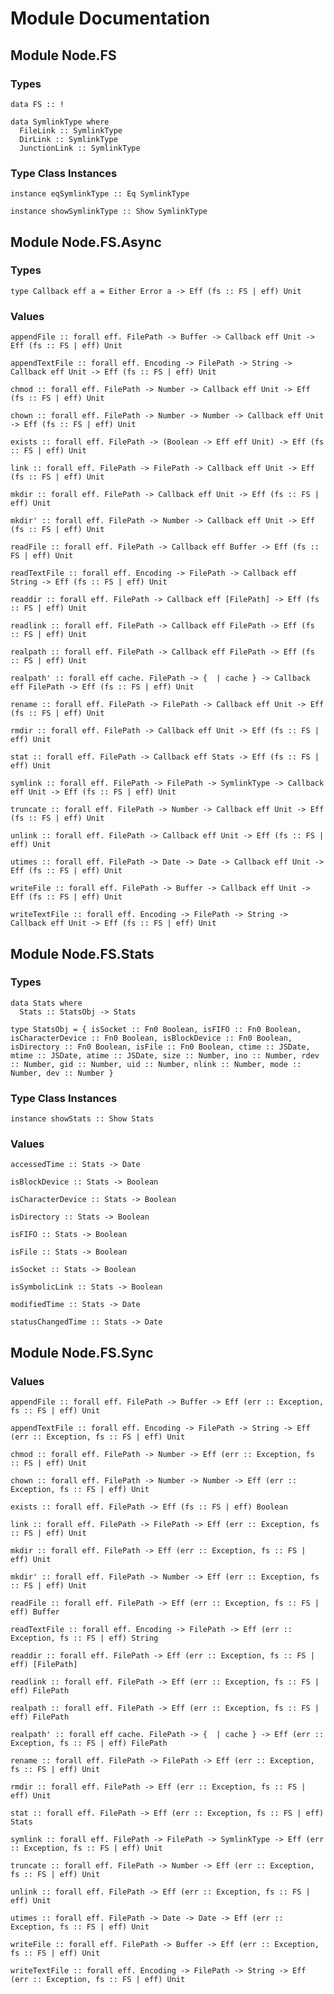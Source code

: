# Module Documentation

## Module Node.FS

### Types

    data FS :: !

    data SymlinkType where
      FileLink :: SymlinkType
      DirLink :: SymlinkType
      JunctionLink :: SymlinkType


### Type Class Instances

    instance eqSymlinkType :: Eq SymlinkType

    instance showSymlinkType :: Show SymlinkType


## Module Node.FS.Async

### Types

    type Callback eff a = Either Error a -> Eff (fs :: FS | eff) Unit


### Values

    appendFile :: forall eff. FilePath -> Buffer -> Callback eff Unit -> Eff (fs :: FS | eff) Unit

    appendTextFile :: forall eff. Encoding -> FilePath -> String -> Callback eff Unit -> Eff (fs :: FS | eff) Unit

    chmod :: forall eff. FilePath -> Number -> Callback eff Unit -> Eff (fs :: FS | eff) Unit

    chown :: forall eff. FilePath -> Number -> Number -> Callback eff Unit -> Eff (fs :: FS | eff) Unit

    exists :: forall eff. FilePath -> (Boolean -> Eff eff Unit) -> Eff (fs :: FS | eff) Unit

    link :: forall eff. FilePath -> FilePath -> Callback eff Unit -> Eff (fs :: FS | eff) Unit

    mkdir :: forall eff. FilePath -> Callback eff Unit -> Eff (fs :: FS | eff) Unit

    mkdir' :: forall eff. FilePath -> Number -> Callback eff Unit -> Eff (fs :: FS | eff) Unit

    readFile :: forall eff. FilePath -> Callback eff Buffer -> Eff (fs :: FS | eff) Unit

    readTextFile :: forall eff. Encoding -> FilePath -> Callback eff String -> Eff (fs :: FS | eff) Unit

    readdir :: forall eff. FilePath -> Callback eff [FilePath] -> Eff (fs :: FS | eff) Unit

    readlink :: forall eff. FilePath -> Callback eff FilePath -> Eff (fs :: FS | eff) Unit

    realpath :: forall eff. FilePath -> Callback eff FilePath -> Eff (fs :: FS | eff) Unit

    realpath' :: forall eff cache. FilePath -> {  | cache } -> Callback eff FilePath -> Eff (fs :: FS | eff) Unit

    rename :: forall eff. FilePath -> FilePath -> Callback eff Unit -> Eff (fs :: FS | eff) Unit

    rmdir :: forall eff. FilePath -> Callback eff Unit -> Eff (fs :: FS | eff) Unit

    stat :: forall eff. FilePath -> Callback eff Stats -> Eff (fs :: FS | eff) Unit

    symlink :: forall eff. FilePath -> FilePath -> SymlinkType -> Callback eff Unit -> Eff (fs :: FS | eff) Unit

    truncate :: forall eff. FilePath -> Number -> Callback eff Unit -> Eff (fs :: FS | eff) Unit

    unlink :: forall eff. FilePath -> Callback eff Unit -> Eff (fs :: FS | eff) Unit

    utimes :: forall eff. FilePath -> Date -> Date -> Callback eff Unit -> Eff (fs :: FS | eff) Unit

    writeFile :: forall eff. FilePath -> Buffer -> Callback eff Unit -> Eff (fs :: FS | eff) Unit

    writeTextFile :: forall eff. Encoding -> FilePath -> String -> Callback eff Unit -> Eff (fs :: FS | eff) Unit


## Module Node.FS.Stats

### Types

    data Stats where
      Stats :: StatsObj -> Stats

    type StatsObj = { isSocket :: Fn0 Boolean, isFIFO :: Fn0 Boolean, isCharacterDevice :: Fn0 Boolean, isBlockDevice :: Fn0 Boolean, isDirectory :: Fn0 Boolean, isFile :: Fn0 Boolean, ctime :: JSDate, mtime :: JSDate, atime :: JSDate, size :: Number, ino :: Number, rdev :: Number, gid :: Number, uid :: Number, nlink :: Number, mode :: Number, dev :: Number }


### Type Class Instances

    instance showStats :: Show Stats


### Values

    accessedTime :: Stats -> Date

    isBlockDevice :: Stats -> Boolean

    isCharacterDevice :: Stats -> Boolean

    isDirectory :: Stats -> Boolean

    isFIFO :: Stats -> Boolean

    isFile :: Stats -> Boolean

    isSocket :: Stats -> Boolean

    isSymbolicLink :: Stats -> Boolean

    modifiedTime :: Stats -> Date

    statusChangedTime :: Stats -> Date


## Module Node.FS.Sync

### Values

    appendFile :: forall eff. FilePath -> Buffer -> Eff (err :: Exception, fs :: FS | eff) Unit

    appendTextFile :: forall eff. Encoding -> FilePath -> String -> Eff (err :: Exception, fs :: FS | eff) Unit

    chmod :: forall eff. FilePath -> Number -> Eff (err :: Exception, fs :: FS | eff) Unit

    chown :: forall eff. FilePath -> Number -> Number -> Eff (err :: Exception, fs :: FS | eff) Unit

    exists :: forall eff. FilePath -> Eff (fs :: FS | eff) Boolean

    link :: forall eff. FilePath -> FilePath -> Eff (err :: Exception, fs :: FS | eff) Unit

    mkdir :: forall eff. FilePath -> Eff (err :: Exception, fs :: FS | eff) Unit

    mkdir' :: forall eff. FilePath -> Number -> Eff (err :: Exception, fs :: FS | eff) Unit

    readFile :: forall eff. FilePath -> Eff (err :: Exception, fs :: FS | eff) Buffer

    readTextFile :: forall eff. Encoding -> FilePath -> Eff (err :: Exception, fs :: FS | eff) String

    readdir :: forall eff. FilePath -> Eff (err :: Exception, fs :: FS | eff) [FilePath]

    readlink :: forall eff. FilePath -> Eff (err :: Exception, fs :: FS | eff) FilePath

    realpath :: forall eff. FilePath -> Eff (err :: Exception, fs :: FS | eff) FilePath

    realpath' :: forall eff cache. FilePath -> {  | cache } -> Eff (err :: Exception, fs :: FS | eff) FilePath

    rename :: forall eff. FilePath -> FilePath -> Eff (err :: Exception, fs :: FS | eff) Unit

    rmdir :: forall eff. FilePath -> Eff (err :: Exception, fs :: FS | eff) Unit

    stat :: forall eff. FilePath -> Eff (err :: Exception, fs :: FS | eff) Stats

    symlink :: forall eff. FilePath -> FilePath -> SymlinkType -> Eff (err :: Exception, fs :: FS | eff) Unit

    truncate :: forall eff. FilePath -> Number -> Eff (err :: Exception, fs :: FS | eff) Unit

    unlink :: forall eff. FilePath -> Eff (err :: Exception, fs :: FS | eff) Unit

    utimes :: forall eff. FilePath -> Date -> Date -> Eff (err :: Exception, fs :: FS | eff) Unit

    writeFile :: forall eff. FilePath -> Buffer -> Eff (err :: Exception, fs :: FS | eff) Unit

    writeTextFile :: forall eff. Encoding -> FilePath -> String -> Eff (err :: Exception, fs :: FS | eff) Unit